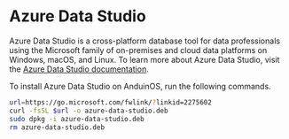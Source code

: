 # Azure Data Studio

Azure Data Studio is a cross-platform database tool for data professionals using the Microsoft family of on-premises and cloud data platforms on Windows, macOS, and Linux. To learn more about Azure Data Studio, visit the [Azure Data Studio documentation](https://docs.microsoft.com/sql/azure-data-studio/).

To install Azure Data Studio on AnduinOS, run the following commands.

```bash
url=https://go.microsoft.com/fwlink/?linkid=2275602
curl -fsSL $url -o azure-data-studio.deb
sudo dpkg -i azure-data-studio.deb
rm azure-data-studio.deb
```
